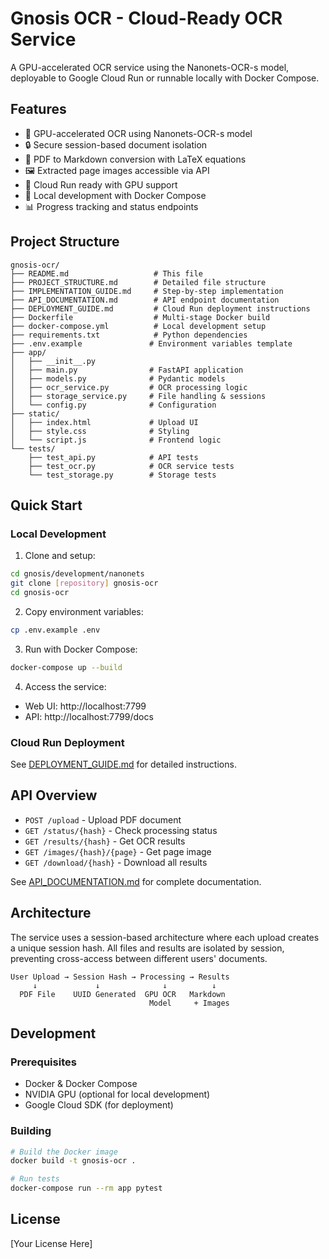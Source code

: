 # Gnosis OCR - Cloud-Ready OCR Service

A GPU-accelerated OCR service using the Nanonets-OCR-s model, deployable to Google Cloud Run or runnable locally with Docker Compose.

## Features

- 🚀 GPU-accelerated OCR using Nanonets-OCR-s model
- 🔒 Secure session-based document isolation
- 📄 PDF to Markdown conversion with LaTeX equations
- 🖼️ Extracted page images accessible via API
- 🏃 Cloud Run ready with GPU support
- 🐳 Local development with Docker Compose
- 📊 Progress tracking and status endpoints

## Project Structure

```
gnosis-ocr/
├── README.md                   # This file
├── PROJECT_STRUCTURE.md        # Detailed file structure
├── IMPLEMENTATION_GUIDE.md     # Step-by-step implementation
├── API_DOCUMENTATION.md        # API endpoint documentation
├── DEPLOYMENT_GUIDE.md         # Cloud Run deployment instructions
├── Dockerfile                  # Multi-stage Docker build
├── docker-compose.yml          # Local development setup
├── requirements.txt            # Python dependencies
├── .env.example               # Environment variables template
├── app/
│   ├── __init__.py
│   ├── main.py                # FastAPI application
│   ├── models.py              # Pydantic models
│   ├── ocr_service.py         # OCR processing logic
│   ├── storage_service.py     # File handling & sessions
│   └── config.py              # Configuration
├── static/
│   ├── index.html             # Upload UI
│   ├── style.css              # Styling
│   └── script.js              # Frontend logic
└── tests/
    ├── test_api.py            # API tests
    ├── test_ocr.py            # OCR service tests
    └── test_storage.py        # Storage tests
```

## Quick Start

### Local Development

1. Clone and setup:
```bash
cd gnosis/development/nanonets
git clone [repository] gnosis-ocr
cd gnosis-ocr
```

2. Copy environment variables:
```bash
cp .env.example .env
```

3. Run with Docker Compose:
```bash
docker-compose up --build
```

4. Access the service:
- Web UI: http://localhost:7799
- API: http://localhost:7799/docs

### Cloud Run Deployment

See [DEPLOYMENT_GUIDE.md](DEPLOYMENT_GUIDE.md) for detailed instructions.

## API Overview

- `POST /upload` - Upload PDF document
- `GET /status/{hash}` - Check processing status
- `GET /results/{hash}` - Get OCR results
- `GET /images/{hash}/{page}` - Get page image
- `GET /download/{hash}` - Download all results

See [API_DOCUMENTATION.md](API_DOCUMENTATION.md) for complete documentation.

## Architecture

The service uses a session-based architecture where each upload creates a unique session hash. All files and results are isolated by session, preventing cross-access between different users' documents.

```
User Upload → Session Hash → Processing → Results
     ↓             ↓              ↓          ↓
  PDF File    UUID Generated  GPU OCR   Markdown
                               Model     + Images
```

## Development

### Prerequisites

- Docker & Docker Compose
- NVIDIA GPU (optional for local development)
- Google Cloud SDK (for deployment)

### Building

```bash
# Build the Docker image
docker build -t gnosis-ocr .

# Run tests
docker-compose run --rm app pytest
```

## License

[Your License Here]
